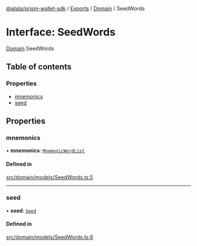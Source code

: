 [@atala/prism-wallet-sdk](../README.md) / [Exports](../modules.md) / [Domain](../modules/Domain.md) / SeedWords

# Interface: SeedWords

[Domain](../modules/Domain.md).SeedWords

## Table of contents

### Properties

- [mnemonics](Domain.SeedWords.md#mnemonics)
- [seed](Domain.SeedWords.md#seed)

## Properties

### mnemonics

• **mnemonics**: [`MnemonicWordList`](../modules/Domain.md#mnemonicwordlist)

#### Defined in

[src/domain/models/SeedWords.ts:5](https://github.com/hyperledger/identus-edge-agent-sdk-ts/blob/1a3abf65a2f89b4ecd0f28af600329805573d6fc/src/domain/models/SeedWords.ts#L5)

___

### seed

• **seed**: [`Seed`](Domain.Seed.md)

#### Defined in

[src/domain/models/SeedWords.ts:6](https://github.com/hyperledger/identus-edge-agent-sdk-ts/blob/1a3abf65a2f89b4ecd0f28af600329805573d6fc/src/domain/models/SeedWords.ts#L6)
